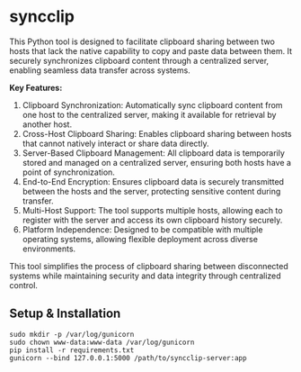 # syncclip
This Python tool is designed to facilitate clipboard sharing between two hosts that lack the native capability to copy and paste data between them. It securely synchronizes clipboard content through a centralized server, enabling seamless data transfer across systems.

**Key Features:**
1. Clipboard Synchronization: Automatically sync clipboard content from one host to the centralized server, making it available for retrieval by another host.
2. Cross-Host Clipboard Sharing: Enables clipboard sharing between hosts that cannot natively interact or share data directly.
3. Server-Based Clipboard Management: All clipboard data is temporarily stored and managed on a centralized server, ensuring both hosts have a point of synchronization.
4. End-to-End Encryption: Ensures clipboard data is securely transmitted between the hosts and the server, protecting sensitive content during transfer.
5. Multi-Host Support: The tool supports multiple hosts, allowing each to register with the server and access its own clipboard history securely.
6. Platform Independence: Designed to be compatible with multiple operating systems, allowing flexible deployment across diverse environments.

This tool simplifies the process of clipboard sharing between disconnected systems while maintaining security and data integrity through centralized control.

## Setup & Installation
```
sudo mkdir -p /var/log/gunicorn
sudo chown www-data:www-data /var/log/gunicorn
pip install -r requirements.txt
gunicorn --bind 127.0.0.1:5000 /path/to/syncclip-server:app
```
